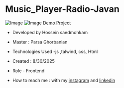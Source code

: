 # Music_Player-Radio-Javan
![Image](https://github.com/user-attachments/assets/947548b0-11a8-49bc-b0a9-5415a22bff24)
![Image](https://github.com/user-attachments/assets/279063f2-97d1-4031-bc6f-7645f16523ad)
[Demo Project]( https://hosseinsaedmohkam.github.io/Music_Player-Radio-Javan/)

- Developed by Hossein saedmohkam

- Master : Parsa Ghorbanian 

- Technologies Used -js ,talwind, css, Html 

- Created : 8/30/2025

- Role - Frontend

- How to reach me : with my [instagram](https://www.instagram.com/Hossein_saedmohkam.dev) and [linkedin](https://www.linkedin.com/in/Hossein-saedmohkam)
